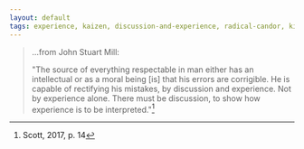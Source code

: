 ```yaml
---
layout: default
tags: experience, kaizen, discussion-and-experience, radical-candor, kim-scott
---
```


> …from John Stuart Mill:
>
> "The source of everything respectable in man either has an intellectual or as a moral being [is] that his errors are corrigible.  He is capable of rectifying his mistakes, by discussion and experience.  Not by experience alone.  There must be discussion, to show how experience is to be interpreted."[^experience]

[^experience]: Scott, 2017, p. 14

